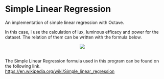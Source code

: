 # Simple Linear Regression
An implementation of simple linear regression with Octave. 

In this case, I use the calculation of lux, luminous efficacy and power for the dataset. The relation of them can be written with the formula below.

<div align="center"><img style="background: white;" src="https://latex.codecogs.com/png.latex?{\color{Teal}&space;E_{v(lx)}=P_{W}\times&space;\frac{\eta&space;_{(\frac{lm}{w})}}{A_{(m^{2})}}}"></div><br>

The Simple Linear Regression formula used in this program can be found on the following link.<br>
https://en.wikipedia.org/wiki/Simple_linear_regression 